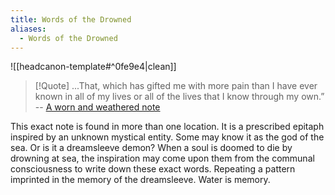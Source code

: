 ```yaml
---
title: Words of the Drowned
aliases:
  - Words of the Drowned
---
```

![[headcanon-template#^0fe9e4|clean]]

> [!Quote]
> ...That, which has gifted me with more pain than I have ever known in all of my lives or all of the lives that I know through my own.”
> -- [A worn and weathered note](https://en.uesp.net/wiki/Morrowind:A_worn_and_weathered_note)

This exact note is found in more than one location. It is a prescribed epitaph inspired by an unknown mystical entity. Some may know it as the god of the sea. Or is it a dreamsleeve demon? When a soul is doomed to die by drowning at sea, the inspiration may come upon them from the communal consciousness to write down these exact words. Repeating a pattern imprinted in the memory of the dreamsleeve. Water is memory.